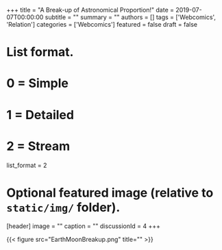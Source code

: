 +++
title = "A Break-up of Astronomical Proportion!"
date = 2019-07-07T00:00:00
subtitle = ""
summary = ""
authors = []
tags = ['Webcomics', 'Relation']
categories = ['Webcomics']
featured = false
draft = false

# List format.
# 0 = Simple
# 1 = Detailed
# 2 = Stream
list_format = 2

# Optional featured image (relative to `static/img/` folder).
[header]
image = ""
caption = ""
discussionId = 4
+++


{{< figure src="EarthMoonBreakup.png" title="" >}}  
